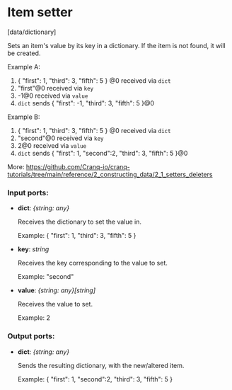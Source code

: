 # Item setter

[data/dictionary]

Sets an item's value by its key in a dictionary.
If the item is not found, it will be created.

Example A:
1. { "first": 1, "third": 3, "fifth": 5 } @0 received via `dict`
2. "first"@0 received via `key`
3. -1@0 received via `value`
4. `dict` sends { "first": -1, "third": 3, "fifth": 5 }@0

Example B:
1. { "first": 1, "third": 3, "fifth": 5 } @0 received via `dict`
2. "second"@0 received via `key`
3. 2@0 received via `value`
4. `dict` sends { "first": 1, "second":2, "third": 3, "fifth": 5 }@0

More:
https://github.com/Cranq-io/cranq-tutorials/tree/main/reference/2_constructing_data/2_1_setters_deleters

### Input ports:

* __dict__: _{string: any}_

    Receives the dictionary to set the value in.
    
    Example:
    { "first": 1, "third": 3, "fifth": 5 }



* __key__: _string_

    Receives the key corresponding to the value to set.
    
    Example:
    "second"



* __value__: _{string: any}[string]_

    Receives the value to set.
    
    Example:
    2



### Output ports:

* __dict__: _{string: any}_

    Sends the resulting dictionary, with the new/altered item.
    
    Example:
    { "first": 1, "second":2, "third": 3, "fifth": 5 }



